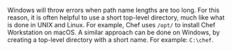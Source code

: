 Windows will throw errors when path name lengths are too long. For this
reason, it is often helpful to use a short top-level directory, much
like what is done in UNIX and Linux. For example, Chef uses `/opt/` to
install Chef Workstation on macOS. A similar approach can be done on
Windows, by creating a top-level directory with a short name.
For example: `C:\chef`.
